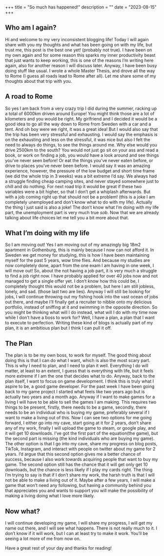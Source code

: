 +++
title = "So much has happened!"
description = ""
date = "2023-08-15"
+++

## Who am I again?

Hi and welcome to my very inconsistent blogging life! Today I will again share with you my thoughts and what has been going on with my life, but trust me, this post is the best one yet! (probably not true). I have been on my own again and for some reason this sparks my inner productivity beast that just wants to keep working, this is one of the reasons I’m writing here again, also for another reason I will discuss later. Anyway, I have been busy doing stuff like usual. I wrote a whole Master Thesis, and drove all the way to Rome (I guess all roads lead to Rome after all). Let me share some of my thoughts about that trip with you.

## A road to Rome

So yes I am back from a very crazy trip I did during the summer, racking up a total of 6000km driven around Europe! You might think those are a lot of kilometers and you would be right. My girlfriend and I decided it would be a good idea to go all the way down to Rome from Sweden with a car and a tent. And oh boy were we right, it was a great idea! But I would also say that the trip has been very stressful and exhausting. I would say the emphasis is on the exhausting and less on the stressful, it was nice but also I felt the need to always do things, to see the things around me. Why else would you drive 2500km to the south? You would not just go sit on your ass and read a book, or work on finding a job, you would have a look around and see things you’ve never seen before! Or eat the things you’ve never eaten before, or drive to places you’ve never been before. I would say it was an amazing experience, however, the pressure of the low budget and short time frame (we did the whole trip in 3 weeks) was a bit extreme I’d say. We always had a struggle finding cheap camping sites, and never stayed somewhere just to chill and do nothing. For next road trip it would be great if these two variables were a bit higher, so that I don’t get a whiplash afterwards. But with a job coming right up that should not be a problem! (this is a joke I am completely unemployed and don’t know what to do with my life). Actually the thing I just said is also a joke! The don’t know what I’m doing with my life part, the unemployment part is very much true *sob*. Now that we are already talking about life choices let me tell you a bit more about that. 

## What I’m doing with my life

So I am moving out! Yes I am moving out of my amazingly big 18m2 apartment in Gothenburg, this is mainly because I now can not afford it. In Sweden we get money for studying, this is how I have been maintaining myself for the past 5 years, wow time flies. And because my studies are now completely done, apart from the one exam I am having in one week, I will move out! So, about the not having a job part, it is very much a struggle to find a job right now. I have probably applied for over 40 jobs now and not managed to get a single offer yet. I don’t know how this could be, I completely thought this would not be a problem, but here I am still jobless, lonely, and sad. (those last two are lies). Anyway I will still be looking for jobs, I will continue throwing out my fishing hook into the vast ocean of jobs out there, and maybe I’ll finally get a recruiter to nibble onto my delicious portfolio, instead of sniffing at it and swimming in the opposite direction. So you might be thinking what will I do instead, what will I do with my time now while I don’t have a boss to work for? Well, I have a plan, a plan that I want to execute to perfection. Writing these kind of blogs is actually part of my plan, it is an ambitious plan but I think I can pull it off.  

## The Plan

The plan is to be my own boss, to work for myself. The good thing about doing this is that I can do what I want, which is also the most scary part. This is why I need to plan, and I need to plan it well. Everything I do will matter, at least to an extent, I guess that is everything with life, but it feels more extreme if I am the one that decides what to do. Anyway, back to the plan itself, I want to focus on game development. I think this is truly what I aspire to be, a good game developer. For the past week I have been going back to my game project I started what feels like two years ago but is actually two years and a month ago. Anyway if I want to make games for a living I will have to be able to sell the games I am making. This requires two things to be present, firstly, there needs to be a game, secondly, there needs to be an individual who is buying my game, preferably several if I want to make a living out of this. Now I can see two options for me going forward, I either go into my cave, start going at it for 2 years, don’t share any of my work, finally I will upload the game to steam, or google play, and it will get 10 downloads. I’ve got the first part of the equation(the game), but the second part is missing (the kind individuals who are buying my game). The other option is that I go into my cave, share my progress on blog posts, TikTok, Instagram, and interact with people on twitter about my game for 2 years. I’d argue that this second option gives me a better chance of success, because I also work towards acquiring people that want to buy my game. The second option still has the chance that it will get only get 10 downloads, but the chance is less likely if I play my cards right. The thing I’m trying to say is that if I don’t share my work, the harsh truth is that I will not be able to make a living out of it. Maybe after a few years, I will make a game that won’t need any following, but having a community behind you that appreciates you and wants to support you will make the possibility of making a living doing what I love more likely. 

## Now what?

I will continue developing my game, I will share my progress, I will get my name out there, and I will see what happens. There is not really much to it. I don’t know if it will work, but I can at least try to make it work. You’ll be seeing a lot more of me from now on. 

Have a great rest of your day and thanks for reading!